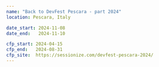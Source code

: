 ```yaml
---
name: "Back to DevFest Pescara - part 2024"
location: Pescara, Italy

date_start: 2024-11-08
date_end:   2024-11-10

cfp_start: 2024-04-15
cfp_end:   2024-08-31
cfp_site:  https://sessionize.com/devfest-pescara-2024/
---
```

